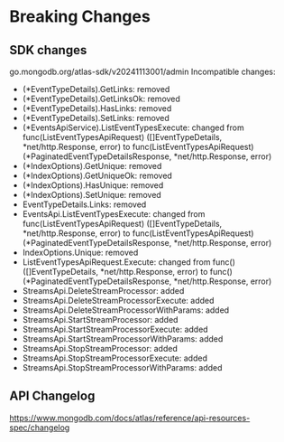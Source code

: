 # Breaking Changes

## SDK changes

go.mongodb.org/atlas-sdk/v20241113001/admin
Incompatible changes:

- (\*EventTypeDetails).GetLinks: removed
- (\*EventTypeDetails).GetLinksOk: removed
- (\*EventTypeDetails).HasLinks: removed
- (\*EventTypeDetails).SetLinks: removed
- (*EventsApiService).ListEventTypesExecute: changed from func(ListEventTypesApiRequest) ([]EventTypeDetails, *net/http.Response, error) to func(ListEventTypesApiRequest) (*PaginatedEventTypeDetailsResponse, *net/http.Response, error)
- (\*IndexOptions).GetUnique: removed
- (\*IndexOptions).GetUniqueOk: removed
- (\*IndexOptions).HasUnique: removed
- (\*IndexOptions).SetUnique: removed
- EventTypeDetails.Links: removed
- EventsApi.ListEventTypesExecute: changed from func(ListEventTypesApiRequest) ([]EventTypeDetails, *net/http.Response, error) to func(ListEventTypesApiRequest) (*PaginatedEventTypeDetailsResponse, \*net/http.Response, error)
- IndexOptions.Unique: removed
- ListEventTypesApiRequest.Execute: changed from func() ([]EventTypeDetails, *net/http.Response, error) to func() (*PaginatedEventTypeDetailsResponse, \*net/http.Response, error)
- StreamsApi.DeleteStreamProcessor: added
- StreamsApi.DeleteStreamProcessorExecute: added
- StreamsApi.DeleteStreamProcessorWithParams: added
- StreamsApi.StartStreamProcessor: added
- StreamsApi.StartStreamProcessorExecute: added
- StreamsApi.StartStreamProcessorWithParams: added
- StreamsApi.StopStreamProcessor: added
- StreamsApi.StopStreamProcessorExecute: added
- StreamsApi.StopStreamProcessorWithParams: added

## API Changelog

https://www.mongodb.com/docs/atlas/reference/api-resources-spec/changelog
